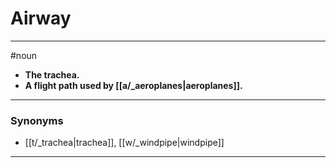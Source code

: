 # Airway
---
#noun
- **The trachea.**
- **A flight path used by [[a/_aeroplanes|aeroplanes]].**
---
### Synonyms
- [[t/_trachea|trachea]], [[w/_windpipe|windpipe]]
---
